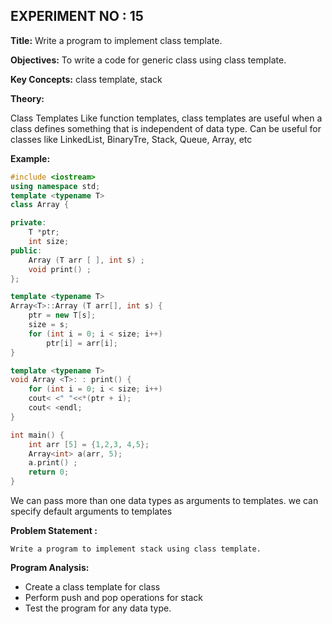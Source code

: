 ## EXPERIMENT NO : 15

**Title:** Write a program to implement class template.

**Objectives:** To write a code for generic class using class template.

**Key Concepts:** class template, stack

**Theory:**

Class Templates Like function templates, class templates are useful when a class defines
something that is independent of data type. Can be useful for classes like LinkedList, BinaryTre,
Stack, Queue, Array, etc

**Example:**

```c++
#include <iostream>
using namespace std;
template <typename T>
class Array {

private:
    T *ptr;
    int size;
public:
    Array (T arr [ ], int s) ;
    void print() ;
};

template <typename T>
Array<T>::Array (T arr[], int s) {
    ptr = new T[s];
    size = s;
    for (int i = 0; i < size; i++)
        ptr[i] = arr[i];
}

template <typename T>
void Array <T>: : print() {
    for (int i = 0; i < size; i++)
    cout< <" "<<*(ptr + i);
    cout< <endl;
}

int main() {
    int arr [5] = {1,2,3, 4,5};
    Array<int> a(arr, 5);
    a.print() ;
    return 0;
}

```

We can pass more than one data types as arguments to templates. we can specify default arguments to templates

**Problem Statement :**

    Write a program to implement stack using class template.

**Program Analysis:**

- Create a class template for class
- Perform push and pop operations for stack
- Test the program for any data type.
